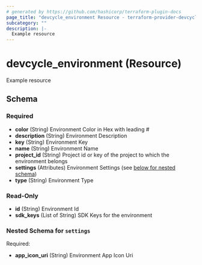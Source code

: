 ```yaml
---
# generated by https://github.com/hashicorp/terraform-plugin-docs
page_title: "devcycle_environment Resource - terraform-provider-devcycle"
subcategory: ""
description: |-
  Example resource
---
```


# devcycle_environment (Resource)

Example resource



<!-- schema generated by tfplugindocs -->
## Schema

### Required

- **color** (String) Environment Color in Hex with leading #
- **description** (String) Environment Description
- **key** (String) Environment Key
- **name** (String) Environment Name
- **project_id** (String) Project id or key of the project to which the environment belongs
- **settings** (Attributes) Environment Settings (see [below for nested schema](#nestedatt--settings))
- **type** (String) Environment Type

### Read-Only

- **id** (String) Environment Id
- **sdk_keys** (List of String) SDK Keys for the environment

<a id="nestedatt--settings"></a>
### Nested Schema for `settings`

Required:

- **app_icon_uri** (String) Environment App Icon Uri


